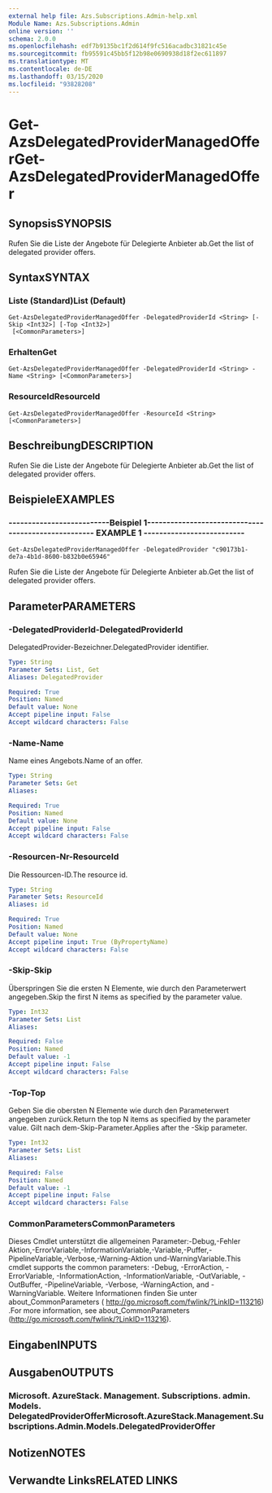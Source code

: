 ```yaml
---
external help file: Azs.Subscriptions.Admin-help.xml
Module Name: Azs.Subscriptions.Admin
online version: ''
schema: 2.0.0
ms.openlocfilehash: edf7b9135bc1f2d614f9fc516acadbc31821c45e
ms.sourcegitcommit: fb95591c45bb5f12b98e0690938d18f2ec611897
ms.translationtype: MT
ms.contentlocale: de-DE
ms.lasthandoff: 03/15/2020
ms.locfileid: "93828208"
---
```

# <span data-ttu-id="6ba07-101">Get-AzsDelegatedProviderManagedOffer</span><span class="sxs-lookup"><span data-stu-id="6ba07-101">Get-AzsDelegatedProviderManagedOffer</span></span>

## <span data-ttu-id="6ba07-102">Synopsis</span><span class="sxs-lookup"><span data-stu-id="6ba07-102">SYNOPSIS</span></span>
<span data-ttu-id="6ba07-103">Rufen Sie die Liste der Angebote für Delegierte Anbieter ab.</span><span class="sxs-lookup"><span data-stu-id="6ba07-103">Get the list of delegated provider offers.</span></span>

## <span data-ttu-id="6ba07-104">Syntax</span><span class="sxs-lookup"><span data-stu-id="6ba07-104">SYNTAX</span></span>

### <span data-ttu-id="6ba07-105">Liste (Standard)</span><span class="sxs-lookup"><span data-stu-id="6ba07-105">List (Default)</span></span>
```
Get-AzsDelegatedProviderManagedOffer -DelegatedProviderId <String> [-Skip <Int32>] [-Top <Int32>]
 [<CommonParameters>]
```

### <span data-ttu-id="6ba07-106">Erhalten</span><span class="sxs-lookup"><span data-stu-id="6ba07-106">Get</span></span>
```
Get-AzsDelegatedProviderManagedOffer -DelegatedProviderId <String> -Name <String> [<CommonParameters>]
```

### <span data-ttu-id="6ba07-107">ResourceId</span><span class="sxs-lookup"><span data-stu-id="6ba07-107">ResourceId</span></span>
```
Get-AzsDelegatedProviderManagedOffer -ResourceId <String> [<CommonParameters>]
```

## <span data-ttu-id="6ba07-108">Beschreibung</span><span class="sxs-lookup"><span data-stu-id="6ba07-108">DESCRIPTION</span></span>
<span data-ttu-id="6ba07-109">Rufen Sie die Liste der Angebote für Delegierte Anbieter ab.</span><span class="sxs-lookup"><span data-stu-id="6ba07-109">Get the list of delegated provider offers.</span></span>

## <span data-ttu-id="6ba07-110">Beispiele</span><span class="sxs-lookup"><span data-stu-id="6ba07-110">EXAMPLES</span></span>

### <span data-ttu-id="6ba07-111">--------------------------Beispiel 1--------------------------</span><span class="sxs-lookup"><span data-stu-id="6ba07-111">-------------------------- EXAMPLE 1 --------------------------</span></span>
```
Get-AzsDelegatedProviderManagedOffer -DelegatedProvider "c90173b1-de7a-4b1d-8600-b832b0e65946"
```

<span data-ttu-id="6ba07-112">Rufen Sie die Liste der Angebote für Delegierte Anbieter ab.</span><span class="sxs-lookup"><span data-stu-id="6ba07-112">Get the list of delegated provider offers.</span></span>

## <span data-ttu-id="6ba07-113">Parameter</span><span class="sxs-lookup"><span data-stu-id="6ba07-113">PARAMETERS</span></span>

### <span data-ttu-id="6ba07-114">-DelegatedProviderId</span><span class="sxs-lookup"><span data-stu-id="6ba07-114">-DelegatedProviderId</span></span>
<span data-ttu-id="6ba07-115">DelegatedProvider-Bezeichner.</span><span class="sxs-lookup"><span data-stu-id="6ba07-115">DelegatedProvider identifier.</span></span>

```yaml
Type: String
Parameter Sets: List, Get
Aliases: DelegatedProvider

Required: True
Position: Named
Default value: None
Accept pipeline input: False
Accept wildcard characters: False
```

### <span data-ttu-id="6ba07-116">-Name</span><span class="sxs-lookup"><span data-stu-id="6ba07-116">-Name</span></span>
<span data-ttu-id="6ba07-117">Name eines Angebots.</span><span class="sxs-lookup"><span data-stu-id="6ba07-117">Name of an offer.</span></span>

```yaml
Type: String
Parameter Sets: Get
Aliases: 

Required: True
Position: Named
Default value: None
Accept pipeline input: False
Accept wildcard characters: False
```

### <span data-ttu-id="6ba07-118">-Resourcen-Nr</span><span class="sxs-lookup"><span data-stu-id="6ba07-118">-ResourceId</span></span>
<span data-ttu-id="6ba07-119">Die Ressourcen-ID.</span><span class="sxs-lookup"><span data-stu-id="6ba07-119">The resource id.</span></span>

```yaml
Type: String
Parameter Sets: ResourceId
Aliases: id

Required: True
Position: Named
Default value: None
Accept pipeline input: True (ByPropertyName)
Accept wildcard characters: False
```

### <span data-ttu-id="6ba07-120">-Skip</span><span class="sxs-lookup"><span data-stu-id="6ba07-120">-Skip</span></span>
<span data-ttu-id="6ba07-121">Überspringen Sie die ersten N Elemente, wie durch den Parameterwert angegeben.</span><span class="sxs-lookup"><span data-stu-id="6ba07-121">Skip the first N items as specified by the parameter value.</span></span>

```yaml
Type: Int32
Parameter Sets: List
Aliases: 

Required: False
Position: Named
Default value: -1
Accept pipeline input: False
Accept wildcard characters: False
```

### <span data-ttu-id="6ba07-122">-Top</span><span class="sxs-lookup"><span data-stu-id="6ba07-122">-Top</span></span>
<span data-ttu-id="6ba07-123">Geben Sie die obersten N Elemente wie durch den Parameterwert angegeben zurück.</span><span class="sxs-lookup"><span data-stu-id="6ba07-123">Return the top N items as specified by the parameter value.</span></span>
<span data-ttu-id="6ba07-124">Gilt nach dem-Skip-Parameter.</span><span class="sxs-lookup"><span data-stu-id="6ba07-124">Applies after the -Skip parameter.</span></span>

```yaml
Type: Int32
Parameter Sets: List
Aliases: 

Required: False
Position: Named
Default value: -1
Accept pipeline input: False
Accept wildcard characters: False
```

### <span data-ttu-id="6ba07-125">CommonParameters</span><span class="sxs-lookup"><span data-stu-id="6ba07-125">CommonParameters</span></span>
<span data-ttu-id="6ba07-126">Dieses Cmdlet unterstützt die allgemeinen Parameter:-Debug,-Fehler Aktion,-ErrorVariable,-InformationVariable,-Variable,-Puffer,-PipelineVariable,-Verbose,-Warning-Aktion und-WarningVariable.</span><span class="sxs-lookup"><span data-stu-id="6ba07-126">This cmdlet supports the common parameters: -Debug, -ErrorAction, -ErrorVariable, -InformationAction, -InformationVariable, -OutVariable, -OutBuffer, -PipelineVariable, -Verbose, -WarningAction, and -WarningVariable.</span></span> <span data-ttu-id="6ba07-127">Weitere Informationen finden Sie unter about_CommonParameters ( http://go.microsoft.com/fwlink/?LinkID=113216) .</span><span class="sxs-lookup"><span data-stu-id="6ba07-127">For more information, see about_CommonParameters (http://go.microsoft.com/fwlink/?LinkID=113216).</span></span>

## <span data-ttu-id="6ba07-128">Eingaben</span><span class="sxs-lookup"><span data-stu-id="6ba07-128">INPUTS</span></span>

## <span data-ttu-id="6ba07-129">Ausgaben</span><span class="sxs-lookup"><span data-stu-id="6ba07-129">OUTPUTS</span></span>

### <span data-ttu-id="6ba07-130">Microsoft. AzureStack. Management. Subscriptions. admin. Models. DelegatedProviderOffer</span><span class="sxs-lookup"><span data-stu-id="6ba07-130">Microsoft.AzureStack.Management.Subscriptions.Admin.Models.DelegatedProviderOffer</span></span>

## <span data-ttu-id="6ba07-131">Notizen</span><span class="sxs-lookup"><span data-stu-id="6ba07-131">NOTES</span></span>

## <span data-ttu-id="6ba07-132">Verwandte Links</span><span class="sxs-lookup"><span data-stu-id="6ba07-132">RELATED LINKS</span></span>

